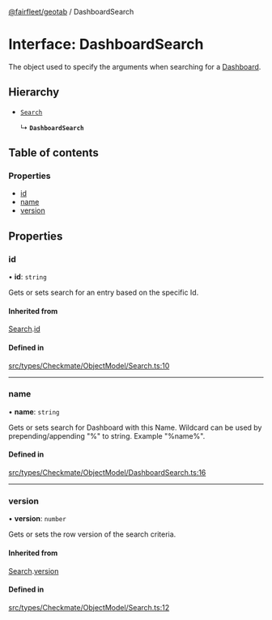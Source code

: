 [@fairfleet/geotab](../README.md) / DashboardSearch

# Interface: DashboardSearch

The object used to specify the
 arguments when searching for a [Dashboard](Dashboard.md).

## Hierarchy

- [`Search`](Search.md)

  ↳ **`DashboardSearch`**

## Table of contents

### Properties

- [id](DashboardSearch.md#id)
- [name](DashboardSearch.md#name)
- [version](DashboardSearch.md#version)

## Properties

### id

• **id**: `string`

Gets or sets search for an entry based on the specific Id.

#### Inherited from

[Search](Search.md).[id](Search.md#id)

#### Defined in

[src/types/Checkmate/ObjectModel/Search.ts:10](https://github.com/fairfleet/geotab/blob/ff38bfc/src/types/Checkmate/ObjectModel/Search.ts#L10)

___

### name

• **name**: `string`

Gets or sets search for Dashboard with this Name. Wildcard can be used by prepending/appending "%" to
 string. Example "%name%".

#### Defined in

[src/types/Checkmate/ObjectModel/DashboardSearch.ts:16](https://github.com/fairfleet/geotab/blob/ff38bfc/src/types/Checkmate/ObjectModel/DashboardSearch.ts#L16)

___

### version

• **version**: `number`

Gets or sets the row version of the search criteria.

#### Inherited from

[Search](Search.md).[version](Search.md#version)

#### Defined in

[src/types/Checkmate/ObjectModel/Search.ts:12](https://github.com/fairfleet/geotab/blob/ff38bfc/src/types/Checkmate/ObjectModel/Search.ts#L12)
